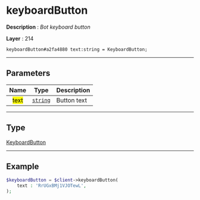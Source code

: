# keyboardButton

**Description** : *Bot keyboard button*

**Layer** : 214

```tl
keyboardButton#a2fa4880 text:string = KeyboardButton;
```

---

## Parameters

| Name | Type | Description |
| :---: | :---: | :--- |
| <mark>text</mark> | [`string`](type/string) | Button text |

---

## Type

[KeyboardButton](type/KeyboardButton)

---

## Example

```php
$keyboardButton = $client->keyboardButton(
	text : 'RrUGxBMj1VJOTewL',
);
```